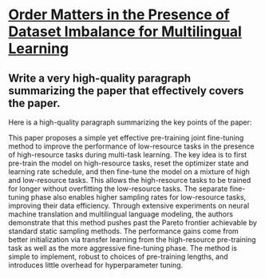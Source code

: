 # [Order Matters in the Presence of Dataset Imbalance for Multilingual   Learning](https://arxiv.org/abs/2312.06134)

## Write a very high-quality paragraph summarizing the paper that effectively covers the paper.

 Here is a high-quality paragraph summarizing the key points of the paper:

This paper proposes a simple yet effective pre-training joint fine-tuning method to improve the performance of low-resource tasks in the presence of high-resource tasks during multi-task learning. The key idea is to first pre-train the model on high-resource tasks, reset the optimizer state and learning rate schedule, and then fine-tune the model on a mixture of high and low-resource tasks. This allows the high-resource tasks to be trained for longer without overfitting the low-resource tasks. The separate fine-tuning phase also enables higher sampling rates for low-resource tasks, improving their data efficiency. Through extensive experiments on neural machine translation and multilingual language modeling, the authors demonstrate that this method pushes past the Pareto frontier achievable by standard static sampling methods. The performance gains come from better initialization via transfer learning from the high-resource pre-training task as well as the more aggressive fine-tuning phase. The method is simple to implement, robust to choices of pre-training lengths, and introduces little overhead for hyperparameter tuning.
